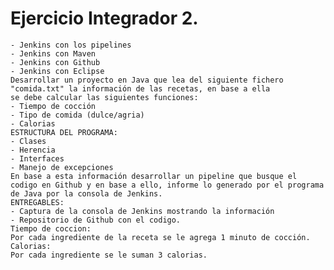 # Ejercicio Integrador 2.

    - Jenkins con los pipelines
    - Jenkins con Maven
    - Jenkins con Github
    - Jenkins con Eclipse
    Desarrollar un proyecto en Java que lea del siguiente fichero "comida.txt" la información de las recetas, en base a ella
    se debe calcular las siguientes funciones:
    - Tiempo de cocción
    - Tipo de comida (dulce/agria)
    - Calorias
    ESTRUCTURA DEL PROGRAMA:
    - Clases
    - Herencia
    - Interfaces
    - Manejo de excepciones 
    En base a esta información desarrollar un pipeline que busque el codigo en Github y en base a ello, informe lo generado por el programa
    de Java por la consola de Jenkins.
    ENTREGABLES:
    - Captura de la consola de Jenkins mostrando la información
    - Repositorio de Github con el codigo.
    Tiempo de coccion:
    Por cada ingrediente de la receta se le agrega 1 minuto de cocción. 
    Calorias:
    Por cada ingrediente se le suman 3 calorias. 